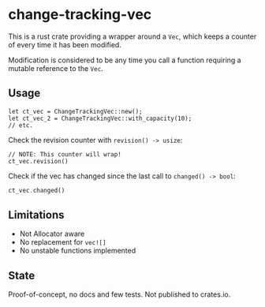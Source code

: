 # change-tracking-vec

This is a rust crate providing a wrapper around a `Vec`, which keeps a counter of every time it has been modified.

Modification is considered to be any time you call a function requiring a mutable reference to the `Vec`.

## Usage

```
let ct_vec = ChangeTrackingVec::new();
let ct_vec_2 = ChangeTrackingVec::with_capacity(10);
// etc.
```

Check the revision counter with `revision() -> usize`:

```
// NOTE: This counter will wrap!
ct_vec.revision()
```

Check if the vec has changed since the last call to `changed() -> bool`:

```rust
ct_vec.changed()
```

## Limitations

 - Not Allocator aware
 - No replacement for `vec![]`
 - No unstable functions implemented

## State

Proof-of-concept, no docs and few tests. Not published to crates.io.